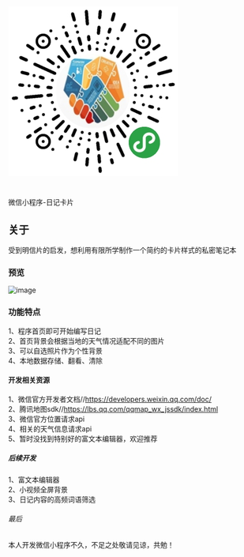 ![ad](https://github.com/yangcongbb/wechat-dairy-/blob/-/gh_f4e8ac4ab63c_344.jpg)
# 
微信小程序-日记卡片
## 关于
受到明信片的启发，想利用有限所学制作一个简约的卡片样式的私密笔记本
### 预览
![image](https://github.com/yangcongbb/-/blob/-/dddf.gif)
### 功能特点
1、程序首页即可开始编写日记<br>
2、首页背景会根据当地的天气情况适配不同的图片<br>
3、可以自选照片作为个性背景<br>
4、本地数据存储、翻看、清除
#### 开发相关资源
1、微信官方开发者文档//https://developers.weixin.qq.com/doc/<br>
2、腾讯地图sdk//https://lbs.qq.com/qqmap_wx_jssdk/index.html<br>
3、微信官方位置请求api<br>
4、相关的天气信息请求api<br>
5、暂时没找到特别好的富文本编辑器，欢迎推荐
##### 后续开发
1、富文本编辑器<br>
2、小视频全屏背景<br>
3、日记内容的高频词语筛选
###### 最后
本人开发微信小程序不久，不足之处敬请见谅，共勉！
